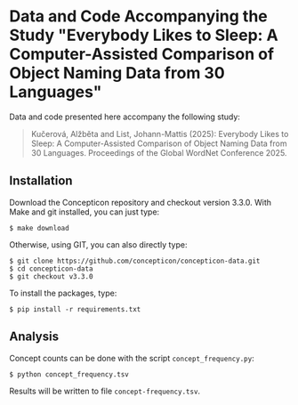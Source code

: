 # Data and Code Accompanying the Study "Everybody Likes to Sleep: A Computer-Assisted Comparison of Object Naming Data from 30 Languages"

Data and code presented here accompany the following study:

>  Kučerová, Alžběta and List, Johann-Mattis (2025): Everybody Likes to Sleep: A Computer-Assisted Comparison of Object Naming Data from 30 Languages. Proceedings of the Global WordNet Conference 2025. 

## Installation

Download the Concepticon repository and checkout version 3.3.0. With Make and git installed, you can just type:

```
$ make download
```

Otherwise, using GIT, you can also directly type:

```
$ git clone https://github.com/concepticon/concepticon-data.git
$ cd concepticon-data
$ git checkout v3.3.0
```

To install the packages, type:

```
$ pip install -r requirements.txt
```

## Analysis

Concept counts can be done with the script `concept_frequency.py`:

```
$ python concept_frequency.tsv
```

Results will be written to file `concept-frequency.tsv`.

